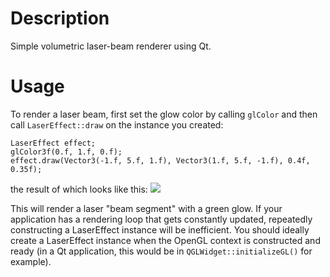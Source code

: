 Description
===========

Simple volumetric laser-beam renderer using Qt.

Usage
=====

To render a laser beam, first set the glow color by calling `glColor` and then call `LaserEffect::draw` on the instance you created:

    LaserEffect effect;
    glColor3f(0.f, 1.f, 0.f);
    effect.draw(Vector3(-1.f, 5.f, 1.f), Vector3(1.f, 5.f, -1.f), 0.4f, 0.35f);

the result of which looks like this:
![](https://github.com/armanuguray/lasereffect/blob/master/img/img.png?raw=true)

This will render a laser "beam segment" with a green glow. If your application has a rendering loop that gets constantly updated, repeatedly constructing a LaserEffect instance
will be inefficient. You should ideally create a LaserEffect instance when the OpenGL context is constructed and ready (in a Qt application, this would be in `QGLWidget::initializeGL()` for example).